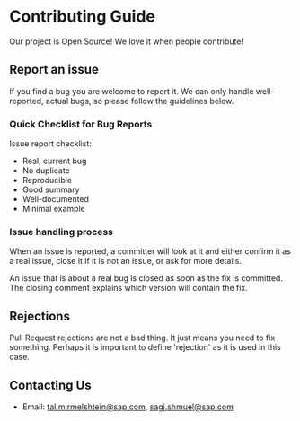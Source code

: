 # Contributing Guide

Our project is Open Source! We love it when people contribute!

## Report an issue

If you find a bug you are welcome to report it. We can only handle well-reported, actual bugs, so please follow the guidelines below.

### Quick Checklist for Bug Reports

Issue report checklist:

- Real, current bug
- No duplicate
- Reproducible
- Good summary
- Well-documented
- Minimal example

### Issue handling process

When an issue is reported, a committer will look at it and either confirm it as a real issue, close it if it is not an issue, or ask for more details.

An issue that is about a real bug is closed as soon as the fix is committed. The closing comment explains which version will contain the fix.

## Rejections

Pull Request rejections are not a bad thing. It just means you need to fix something. Perhaps it is important to define 'rejection' as it is used in this case.

## Contacting Us

- Email: tal.mirmelshtein@sap.com, sagi.shmuel@sap.com